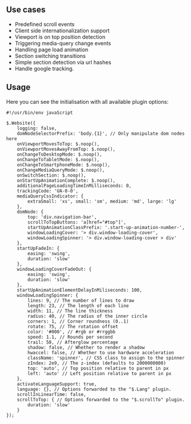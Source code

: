 <!-- region modline

vim: set tabstop=4 shiftwidth=4 expandtab:
vim: foldmethod=marker foldmarker=region,endregion:

endregion

region header

Copyright Torben Sickert 16.12.2012

License
   This library written by Torben Sickert stand under a creative commons
   naming 3.0 unported license.
   see http://creativecommons.org/licenses/by/3.0/deed.de

endregion -->

Use cases<!--deDE:Einsatzmöglichkeiten--><!--frFR:But-->
--------------------------------------------------------

*   Predefined scroll events
    <!--deDE:Vordefinierte Scroll-Events-->
*   Client side internationalization support
    <!--deDE:Klientseitiger Internationalisierungs-Support-->
*   Viewport is on top position detection
    <!--deDE:
        Erkennung wenn der sichbare Bereich der Website am obigen Rand ist und
        setzten entsprechender Events
    -->
*   Triggering media-query change events
    <!--deDE:
        Auslösen von definierten Events wenn media-querys im responsive Design
        gewechselt werden.
    -->
*   Handling page load animation
    <!--deDE:
        Ermöglichen von Animationen während die Webanwendung im Hintergrund
        geladen wird.
    -->
*   Section switching transitions
    <!--deDE:Animationen zum Übergang einzelner Sektionen-->
*   Simple section detection via url hashes
    <!--deDE:Erkennung der aktuellen Sektion anhand url Hashes-->
*   Handle google tracking.<!--deDE:Verbindung zu google tracking.-->

Usage<!--deDE:Verwendung-->
---------------------------

Here you can see the initialisation with all available plugin options:
<!--deDE:
    Hier werden alle möglichen Optionen die beim Initialisieren des Plugins
    gesetzt werden können angegeben:
-->

    #!/usr/bin/env javaScript

    $.Website({
        logging: false,
        domNodeSelectorPrefix: 'body.{1}', // Only manipulate dom nodes here
        onViewportMovesToTop: $.noop(),
        onViewportMovesAwayFromTop: $.noop(),
        onChangeToDesktopMode: $.noop(),
        onChangeToTabletMode: $.noop(),
        onChangeToSmartphoneMode: $.noop(),
        onChangeMediaQueryMode: $.noop(),
        onSwitchSection: $.noop(),
        onStartUpAnimationComplete: $.noop(),
        additionalPageLoadingTimeInMilliseconds: 0,
        trackingCode: 'UA-0-0',
        mediaQueryCssIndicator: {
            extraSmall: 'xs', small: 'sm', medium: 'md', large: 'lg'
        },
        domNode: {
            top: 'div.navigation-bar',
            scrollToTopButtons: 'a[href="#top"]',
            startUpAnimationClassPrefix: '.start-up-animation-number-',
            windowLoadingCover: '> div.window-loading-cover',
            windowLoadingSpinner: '> div.window-loading-cover > div'
        },
        startUpFadeIn: {
            easing: 'swing',
            duration: 'slow'
        },
        windowLoadingCoverFadeOut: {
            easing: 'swing',
            duration: 'slow'
        },
        startUpAnimationElementDelayInMiliseconds: 100,
        windowLoadingSpinner: {
            lines: 9, // The number of lines to draw
            length: 23, // The length of each line
            width: 11, // The line thickness
            radius: 40, // The radius of the inner circle
            corners: 1, // Corner roundness (0..1)
            rotate: 75, // The rotation offset
            color: '#000', // #rgb or #rrggbb
            speed: 1.1, // Rounds per second
            trail: 58, // Afterglow percentage
            shadow: false, // Whether to render a shadow
            hwaccel: false, // Whether to use hardware acceleration
            className: 'spinner', // CSS class to assign to the spinner
            zIndex: 2e9, // The z-index (defaults to 2000000000)
            top: 'auto', // Top position relative to parent in px
            left: 'auto' // Left position relative to parent in px
        },
        activateLanguageSupport: true,
        language: {}, // Options forwarded to the "$.Lang" plugin.
        scrollInLinearTime: false,
        scrollToTop: { // Options forwarded to the "$.scrollTo" plugin.
            duration: 'slow'
        }
    });
